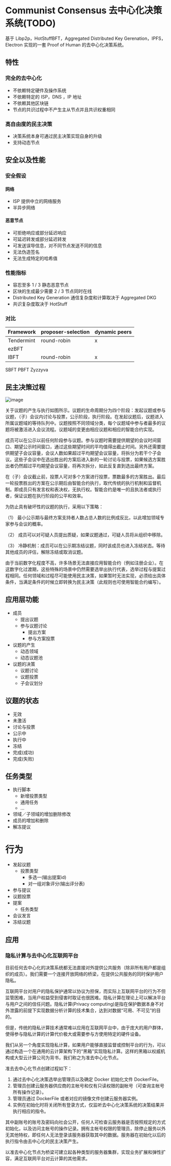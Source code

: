 # Communist Consensus 去中心化决策系统(TODO)

基于 Libp2p，HotStuffBFT，Aggregated Distributed Key Gerenation，IPFS，Electron 实现的一套 Proof of Human 的去中心化决策系统。

## 特性

### 完全的去中心化

* 不依赖特定硬件及操作系统
* 不依赖特定的 ISP，DNS ，IP 地址
* 不依赖其他区块链
* 节点的共识过程中不产生主从节点并且共识权重相同

### 高自由度的民主决策

* 决策系统本身可通过民主决策实现自身的升级
* 支持动态节点

## 安全以及性能

### 安全假设

#### 网络
* ISP 提供中立的网络服务
* 半异步网络

#### 恶意节点

* 可拒绝响应或部分延迟响应
* 可延迟转发或部分延迟转发
* 可发送误导信息，对不同节点发送不同的信息
* 无法伪造签名
* 无法生成特定的哈希值

### 性能指标

* 容忍至多 1 / 3 静态恶意节点
* 区块的生成最少需要 2 / 3 节点同时在线
* Distributed Key Generation 通信复杂度和计算取决于 Aggregated DKG
* 共识复杂度取决于 HotStuff

### 对比
|Framework|proposer-selection|dynamic peers|
|---|---|---|
|Tendermint|round-robin|x|
|ezBFT|
|IBFT|round-robin|x|
SBFT
PBFT
Zyzzyva

## 民主决策过程
![image](https://user-images.githubusercontent.com/11901882/185021696-b48ccff1-3b28-48cc-ac47-2377bf8e7476.png)

关于议题的产生与执行如图所示。议题的生命周期分为四个阶段：发起议题或参与议题，（子）会议内讨论与投票，公示阶段，执行阶段。在发起议题后，议题进入所属议题域的等待队列中。议题按照不同领域分类，每个议题域中参与者最多的议题将被激活进入会议流程。议题域的变更由相应议题和相应的智能合约实现。

成员可以在公示以前任何阶段参与议题。参与议题时需要提供期望的会议时间窗口、期望公示时间窗口，通过这些期望时间的平均值得出截止时间。另外还需要提供期望子会议容量，会议人数如果超过平均期望会议容量，将拆分为若干个子会议。这些子会议中在选出胜出的方案后进入新的一轮讨论与投票，如果候选方案胜出者仍然超过平均期望会议容量，将再次拆分，如此反复直到选出最终方案。

在（子）会议截止前，投票人可对多个方案进行投票，票数最多的方案胜出。最后一轮投票胜出的方案在公示期后由智能合约执行，取代传统的执行机制和监督机制。即成员只有发言权和表决权，无执行权。智能合约是唯一的且执法者或执行者，保证议题在执行阶段的公平和效率。

为防止具有破坏性的议题的执行，采用以下策略：

（1） 最小公示期与最终方案支持者人数占总人数的比例成反比，以此增加领域专家参与会议的概率。

（2） 成员可以对可疑人员提出质疑，如果议题通过，可疑人员将从组织中移除。

（3） 冷静机制：成员可以在公示期冻结议题，同时该成员也进入冻结状态。等待其他成员的评估，解除冻结或取消议题。

由于当前数字化程度不高，许多场景无法直接应用智能合约（例如注册企业）。在这数字化过渡期，这些特殊的场景中仍然需要选举出执行代表，选举过程与提案过程相同。任何领域和过程尽可能使用民主决策，如果暂时无法实现，必须给出具体条件，当满足条件的时候立即转换为民主决策（此规则也可使用智能合约编写）。

## 应用层功能

* 成员
  * 提出议题
  * 参与议题讨论
      * 提出方案
      * 参与方案投票
* 议题的产生
    * 动态领域
    * 动态议题池
* 议题的决策
    * 议题讨论
    * 议题投票
    * 子会议划分

## 议题的状态 
* 无效
* 未激活
* 讨论与投票
* 公示中
* 执行中
* 冻结
* 完成(成功)
* 完成(失败)

## 任务类型 
* 执行脚本
  * 新增投票类型
  * 通用任务
  * ...
* 领域／子领域的增加删除修改
* 成员的增加和删除
* 解冻提议

# 行为
* 发起议题
  * 投票类型
    * 多选一(输出提案id)
    * 对一组对象评分(输出评分表)
* 参与提议
* 议题投票
* 提案
  * 任务类型
* 会议发言
* 冻结议题

## 应用

### 隐私计算与去中心化互联网平台

目前任何去中心化的决策系统都无法直接对外提供公共服务（除非所有用户都是组织的成员）。我们需要一个连接开放网络的桥梁，在提供公共服务的同时保护用户隐私。

互联网平台对用户的隐私保护通常以协议为担保，而实际上互联网平台的行为不但监管困难，当用户权益受到侵害时取证也很困难。隐私计算在理论上可以解决平台与用户之间的信任问题。隐私计算(Privacy computing)是指在保护数据本身不对外泄露的前提下实现数据分析计算的技术集合，达到对数据“可用、不可见”的目的。

但是，传统的隐私计算技术通常难以应用在互联网平台中，由于庞大的用户群体，使得参与隐私计算的计算代价极大或需要参与方使用特定的硬件设备。

我们从另一个角度实现隐私计算，如果用户能够直接监督或控制平台的行为，可以通过构造一个在通用的云计算架构下的“黑箱”实现隐私计算。这样的黑箱以权威机构或大型云计算公司为背书，我们称之为准去中心化节点。

准去去中心化节点创建过程如下：

1. 通过去中心化决策选举出管理员以及确定 Docker 初始化文件 DockerFile。
2. 管理员创建云服务器供应商的主帐号和仅有只读权限的副帐号（可查询主帐号所有操作记录）。
3. 管理员通过 DockerFile 或者对应的镜像文件创建云服务器实例。
4. 实例在初始化时将关闭所有登录方式，仅监听去中心化决策系统的决策结果并执行相应的指令。

其中副账号的账号及密码向社会公开，任何人可检查云服务器是否按照规定的方式初始化，以及访问主帐号的操作记录。拥有主帐号权限的管理员，除停止服务以外无其他特权，即任何人无法登录该服务器获取其中的数据。服务器在初始化以后的执行指令由去中心化的民主决策产生。

以准去中心化节点为桥梁可建立起各种类型的服务器集群，实现业务扩展和弹性扩容，满足互联网平台对云计算的其他需求。

